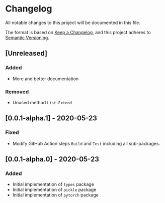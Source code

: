 # Changelog
All notable changes to this project will be documented in this file.

The format is based on [Keep a Changelog](https://keepachangelog.com/en/1.0.0/),
and this project adheres to [Semantic Versioning](https://semver.org/spec/v2.0.0.html).

## [Unreleased]
### Added
- More and better documentation

### Removed
- Unused method `List.Extend`

## [0.0.1-alpha.1] - 2020-05-23
### Fixed
- Modify GitHub Action steps `Build` and `Test` including all sub-packages.

## [0.0.1-alpha.0] - 2020-05-23
### Added
- Initial implementation of `types` package
- Initial implementation of `pickle` package
- Initial implementation of `pytorch` package
